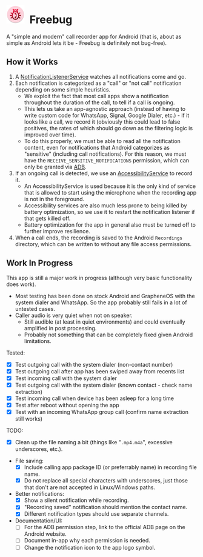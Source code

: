 # ![Freebug Icon](./app/src/main/res/mipmap-mdpi/ic_launcher_round.webp)&nbsp; Freebug

A "simple and modern" call recorder app for Android (that is, about as simple as Android lets it be - Freebug is definitely not bug-free).

## How it Works

1. A [NotificationListenerService](https://developer.android.com/reference/android/service/notification/NotificationListenerService) watches all notifications come and go.
2. Each notification is categorized as a "call" or "not call" notification depending on some simple heuristics.
   - We exploit the fact that most call apps show a notification throughout the duration of the call, to tell if a call is ongoing.
   - This lets us take an app-agnostic approach (instead of having to write custom code for WhatsApp, Signal, Google Dialer, etc.) - if it looks like a call, we record it (obviously this could lead to false positives, the rates of which should go down as the filtering logic is improved over time).
   - To do this properly, we must be able to read all the notification content, even for notifications that Android categorizes as "sensitive" (including call notifications). For this reason, we must have the `RECEIVE_SENSITIVE_NOTIFICATIONS` permission, which can only be granted via [ADB](https://developer.android.com/tools/adb).
3. If an ongoing call is detected, we use an [AccessibilityService](https://developer.android.com/reference/android/accessibilityservice/AccessibilityService) to record it.
   - An AccessibilityService is used because it is the only kind of service that is allowed to start using the microphone when the recording app is not in the foreground.
   - Accessibility services are also much less prone to being killed by battery optimization, so we use it to restart the notification listener if that gets killed off.
   - Battery optimization for the app in general also must be turned off to further improve resilience.
4. When a call ends, the recording is saved to the Android `Recordings` directory, which can be written to without any file access permissions.

## Work In Progress

This app is still a major work in progress (although very basic functionality does work).
- Most testing has been done on stock Android and GrapheneOS with the system dialer and WhatsApp. So the app probably still fails in a lot of untested cases.
- Caller audio is very quiet when not on speaker.
  - Still audible (at least in quiet environments) and could eventually amplified in post processing.
  - Probably not something that can be completely fixed given Android limitations.

Tested:
- [x] Test outgoing call with the system dialer (non-contact number)
- [x] Test outgoing call after app has been swiped away from recents list
- [x] Test incoming call with the system dialer
- [x] Test outgoing call with the system dialer (known contact - check name extraction)
- [x] Test incoming call when device has been asleep for a long time
- [x] Test after reboot without opening the app
- [x] Test with an incoming WhatsApp group call (confirm name extraction still works)

TODO:
- [x] Clean up the file naming a bit (things like "`.mp4.m4a`", excessive underscores, etc.).
- File saving:
  - [x] Include calling app package ID (or preferrably name) in recording file name.
  - [x] Do not replace all special characters with underscores, just those that don't are not accepted in Linux/Windows paths.
- Better notifications:
  - [x] Show a silent notification while recording.
  - [x] "Recording saved" notification should mention the contact name.
  - [x] Different notification types should use separate channels.
- Documentation/UI:
  - [ ] For the ADB permission step, link to the official ADB page on the Android website.
  - [ ] Document in-app why each permission is needed.
  - [ ] Change the notification icon to the app logo symbol.

